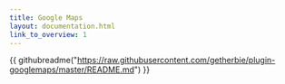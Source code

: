 ```yaml
---
title: Google Maps
layout: documentation.html
link_to_overview: 1
---
```


{{ githubreadme("https://raw.githubusercontent.com/getherbie/plugin-googlemaps/master/README.md") }}